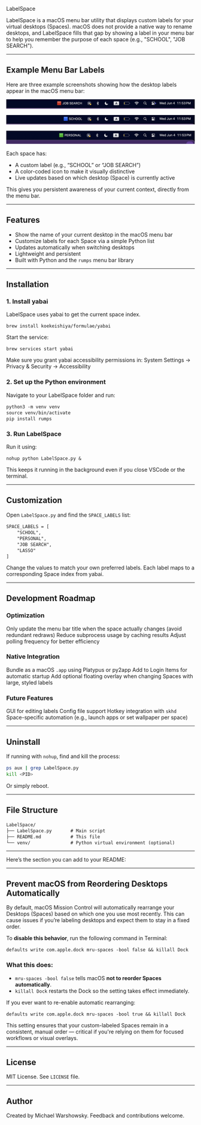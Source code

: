 LabelSpace

LabelSpace is a macOS menu bar utility that displays custom labels for your virtual desktops (Spaces). macOS does not provide a native way to rename desktops, and LabelSpace fills that gap by showing a label in your menu bar to help you remember the purpose of each space (e.g., "SCHOOL", "JOB SEARCH").

---
## Example Menu Bar Labels

Here are three example screenshots showing how the desktop labels appear in the macOS menu bar:

![Job Search](Example_1.png)

![School](Example_2.png)

![Personal](Example_3.png)

Each space has:
- A custom label (e.g., “SCHOOL” or “JOB SEARCH”)
- A color-coded icon to make it visually distinctive
- Live updates based on which desktop (Space) is currently active

This gives you persistent awareness of your current context, directly from the menu bar.

---

## Features

- Show the name of your current desktop in the macOS menu bar
- Customize labels for each Space via a simple Python list
- Updates automatically when switching desktops
- Lightweight and persistent
- Built with Python and the `rumps` menu bar library

---

## Installation

### 1. Install yabai

LabelSpace uses yabai to get the current space index.

```
brew install koekeishiya/formulae/yabai
```

Start the service:

```
brew services start yabai
```

Make sure you grant yabai accessibility permissions in:
System Settings → Privacy & Security → Accessibility

### 2. Set up the Python environment

Navigate to your LabelSpace folder and run:

```
python3 -m venv venv
source venv/bin/activate
pip install rumps
```

### 3. Run LabelSpace

Run it using:

```
nohup python LabelSpace.py &
```

This keeps it running in the background even if you close VSCode or the terminal.

---

## Customization

Open `LabelSpace.py` and find the `SPACE_LABELS` list:

```
SPACE_LABELS = [
    "SCHOOL",
    "PERSONAL",
    "JOB SEARCH",
    "LASSO"
]
```

Change the values to match your own preferred labels. Each label maps to a corresponding Space index from yabai.

---

## Development Roadmap

### Optimization

 Only update the menu bar title when the space actually changes (avoid redundant redraws)
 Reduce subprocess usage by caching results
 Adjust polling frequency for better efficiency

### Native Integration

 Bundle as a macOS `.app` using Platypus or py2app
 Add to Login Items for automatic startup
 Add optional floating overlay when changing Spaces with large, styled labels

### Future Features

 GUI for editing labels
 Config file support
 Hotkey integration with `skhd`
 Space-specific automation (e.g., launch apps or set wallpaper per space)

---

## Uninstall

If running with `nohup`, find and kill the process:

```bash
ps aux | grep LabelSpace.py
kill <PID>
```

Or simply reboot.

---

## File Structure

```
LabelSpace/
├── LabelSpace.py       # Main script
├── README.md           # This file
└── venv/               # Python virtual environment (optional)
```
---
Here’s the section you can add to your README:

---

##  Prevent macOS from Reordering Desktops Automatically

By default, macOS Mission Control will automatically rearrange your Desktops (Spaces) based on which one you use most recently. This can cause issues if you’re labeling desktops and expect them to stay in a fixed order.

To **disable this behavior**, run the following command in Terminal:

```
defaults write com.apple.dock mru-spaces -bool false && killall Dock
```

###  What this does:

* `mru-spaces -bool false` tells macOS **not to reorder Spaces automatically**.
* `killall Dock` restarts the Dock so the setting takes effect immediately.

If you ever want to re-enable automatic rearranging:

```
defaults write com.apple.dock mru-spaces -bool true && killall Dock
```

This setting ensures that your custom-labeled Spaces remain in a consistent, manual order — critical if you're relying on them for focused workflows or visual overlays.

---

## License

MIT License. See `LICENSE` file.

---

## Author

Created by Michael Warshowsky. Feedback and contributions welcome.

